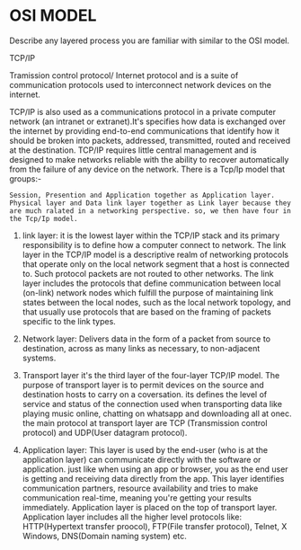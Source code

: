 # OSI MODEL
Describe any layered process you are familiar with similar to the OSI model.

TCP/IP 

Tramission control protocol/ Internet protocol and is a suite of communication protocols used to interconnect network devices on the internet.

TCP/IP is also used as a communications protocol in a private computer network (an intranet or extranet).It's specifies how data is exchanged over the internet by providing end-to-end communications that identify how it should be broken into packets, addressed, transmitted, routed and received at the destination. TCP/IP requires little central management and is designed to make networks reliable with the ability to recover automatically from the failure of any device on the network.
There is a Tcp/Ip model that groups:-

    Session, Presention and Application together as Application layer.
    Physical layer and Data link layer together as Link layer because they are much ralated in a networking perspective. so, we then have four in the Tcp/Ip model.

1. link layer: it is the lowest layer within the TCP/IP stack and its primary responsibility is to define how a computer connect to network. The link layer in the TCP/IP model is a descriptive realm of networking protocols that operate only on the local network segment that a host is connected to. Such protocol packets are not routed to other networks. The link layer includes the protocols that define communication between local (on-link) network nodes which fulfill the purpose of maintaining link states between the local nodes, such as the local network topology, and that usually use protocols that are based on the framing of packets specific to the link types.
   
2. Network layer: Delivers data in the form of a packet from source to destination, across as many links as necessary, to non-adjacent systems.

3. Transport layer it's the third layer of the four-layer TCP/IP model. The purpose of transport layer is to permit devices on the source and destination hosts to carry on a coversation. its defines the level of service and status of the connection used when transporting data like playing music online, chatting on whatsapp and downloading all at onec. the main protocol at transport layer are TCP (Transmission control protocol) and UDP(User datagram protocol).

4. Application layer: This layer is used by the end-user (who is at the application layer) can communicate directly with the software or application. just like when using an app or browser, you as the end user is getting and receiving data directly from the app. This layer identifies communication partners, resource availability and tries to make communication real-time, meaning you're getting your results immediately. Application layer is placed on the top of transport layer. Application layer includes all the higher level protocols like: HTTP(Hypertext transfer proocol), FTP(File transfer protocol), Telnet, X Windows, DNS(Domain naming system) etc.